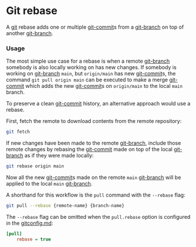 # Git rebase

A [git](/git.md) rebase adds one or multiple [git-commit](/git-commit.md)s from a [git-branch](/git-branch.md) on top of another [git-branch](/git-branch.md).

### Usage

The most simple use case for a rebase is when a remote [git-branch](/git-branch.md) somebody is also locally working on has new changes.
If somebody is working on [git-branch](/git-branch.md) `main`, but `origin/main` has new [git-commit](/git-commit.md)s, the command `git pull origin main` can be executed to make a merge [git-commit](/git-commit.md) which adds the new [git-commit](/git-commit.md)s on `origin/main` to the local `main` branch.

To preserve a clean [git-commit](/git-commit.md) history, an alternative approach would use a rebase.

First, fetch the remote to download contents from the remote repository:

```sh
git fetch
```

If new changes have been made to the remote [git-branch](/git-branch.md), include those remote changes by rebasing the [git-commit](/git-commit.md) made on top of the local [git-branch](/git-branch.md) as if they were made locally:

```sh
git rebase origin main
```

Now all the new [git-commit](/git-commit.md)s made on the remote `main` [git-branch](/git-branch.md) will be applied to the local `main` [git-branch](/git-branch.md).

A shorthand for this workflow is the `pull` command with the `--rebase` flag:

```sh
git pull --rebase {remote-name} {branch-name}
```

The `--rebase` flag can be omitted when the `pull.rebase` option is configured in the [gitconfig.md](/gitconfig.md):

```ini
[pull]
    rebase = true
```
